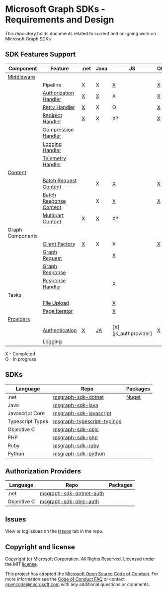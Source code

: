 # Microsoft Graph SDKs - Requirements and Design

This repository holds documents related to current and on-going work on Microsoft Graph SDKs

## SDK Features Support

| Component |Feature| .net | Java | JS | ObjC | PHP | Ruby | Python | Go | Powershell |
|--|--|--|--|--|--|--|--|--|--|--|
|[Middleware](middleware/middleware.md)
| | Pipeline                |X|X|[X][js_middleware]|[X][objc_middleware]|||
| | [Authorization Handler](middleware/AuthorizationHandler.md)   |[X][dotnet_authhandler] |[X][java_authhandler]|X|[X][objc_authhandler] | | |
| | [Retry Handler](middleware/RetryHandler.md)              |[X][dotnet_retryhandler]|X|O|[X][objc_redirecthandler]| | |
| | [Redirect Handler](middleware/RedirectHandler.md)        |[X][dotnet_redirecthandler]|X|X?|[X][objc_retryhandler] | | |
| | [Compression Handler](middleware/CompressionHandler.md) | | | | | | |
| | [Logging Handler](middleware/LogggingHandler.md) | | | | | | |
| | [Telemetry Handler](middleware/TelemetryHandler.md) | | | | | | |
| [Content](content/ContentArchitecturalConstraints.md)
|| [Batch Request Content](content/BatchRequestContent.md)     | |X|[X][javascript_batchrequestcontent]|[X][objc_batchrequestcontent] | | |
|| [Batch Response Content](content/BatchResponseContent.md)   | |X|[X][javascript_batchresponsecontent] |[X][objc_batchresponsecontent] | | |
|| [Multipart Content](content/MultipartContent.md)            |X|[X][java_multipartcontent]|X?| | | |
| Graph Components
|| [Client Factory](GraphClientFactory.md)           |[X][dotnet_clientfactory]|X|X|[X][objc_graphclientfactory]| | |
|| [Graph Request](GraphRequest.md)                                     | | |[X][javascript_graphrequest]| | | |
|| [Graph Response](GraphResponse.md)                | | | | | | |
|| [Response Handler](responseHandler.md) | | |[X][javascript_responsehandler]||||
| Tasks
|| [File Upload](FileUploadTask.md)                | | |[X][javascript_fileuploadtask] | | | |
|| [Page Iterator](PageIteratorTask.md)            | | |[X][javascript_pageiteratortask] | | | |
| [Providers](providers.md)
|| [Authentication](providers/AuthenticationProvider.md)              |[X][dotnet_authprovider]|[J](java_authprovider)[A](android_authprovider) |[X][js_authprovider]|[X][objc_authprovider] | | |
|| Logging                     | | | | | | |

X - Completed  
O - In progress

## SDKs

|Language| Repo | Packages |
|--|--|--|
|.net|[msgraph-sdk-dotnet](https://github.com/microsoftgraph/msgraph-sdk-dotnet)|[Nuget](https://www.nuget.org/packages/Microsoft.Graph/)|
|Java|[msgraph-sdk-java](https://github.com/microsoftgraph/msgraph-sdk-java)||
|Javascript Core|[msgraph-sdk-javascript](https://github.com/microsoftgraph/msgraph-sdk-javascript)||
|Typescript Types|[msgraph-typescript-typings](https://github.com/microsoftgraph/msgraph-typescript-typings)||
|Objective C|[msgraph-sdk-objc](https://github.com/microsoftgraph/msgraph-sdk-objc)||
|PHP|[msgraph-sdk-php](https://github.com/microsoftgraph/msgraph-sdk-php)|
|Ruby|[msgraph-sdk-ruby](https://github.com/microsoftgraph/msgraph-sdk-ruby)|
|Python|[msgraph-sdk-python](https://github.com/microsoftgraph/msgraph-sdk-python)|

## Authorization Providers

|Language| Repo | Packages |
|--|--|--|
|.net|[msgraph-sdk-dotnet-auth](https://github.com/microsoftgraph/msgraph-sdk-dotnet-auth)|
|Objective C|[msgraph-sdk-objc-auth](https://github.com/microsoftgraph/msgraph-sdk-objc-auth)|

## Issues

View or log issues on the [Issues](https://github.com/microsoftgraph/msgraph-sdk-design/issues) tab in the repo.

## Copyright and license

Copyright (c) Microsoft Corporation. All Rights Reserved. Licensed under the MIT [license](LICENSE).

This project has adopted the [Microsoft Open Source Code of Conduct](https://opensource.microsoft.com/codeofconduct/). For more information see the [Code of Conduct FAQ](https://opensource.microsoft.com/codeofconduct/faq/) or contact [opencode@microsoft.com](mailto:opencode@microsoft.com) with any additional questions or comments.


[java_authhandler]: https://github.com/microsoftgraph/msgraph-sdk-java-core/blob/dev/src/main/java/com/microsoft/graph/httpcore/AuthenticationHandler.java
[js_middleware]: https://github.com/microsoftgraph/msgraph-sdk-javascript/blob/dev/src/IMiddleware.ts#L15 
[objc_middleware]: https://github.com/microsoftgraph/msgraph-sdk-objc/blob/master/MSGraphCoreSDK/MSGraphCoreSDK/Middleware/Protocols/MSGraphMiddleware.h
[objc_authprovider]:https://github.com/microsoftgraph/msgraph-sdk-objc-auth
[objc_authhandler]: https://github.com/microsoftgraph/msgraph-sdk-objc/blob/master/MSGraphCoreSDK/MSGraphCoreSDK/Middleware/Implementations/Authentication/MSAuthenticationHandler.h
[objc_retryhandler]: https://github.com/microsoftgraph/msgraph-sdk-objc/tree/master/MSGraphCoreSDK/MSGraphCoreSDK/Middleware/Implementations/RetryHandler
[objc_redirecthandler]: https://github.com/microsoftgraph/msgraph-sdk-objc/tree/master/MSGraphCoreSDK/MSGraphCoreSDK/Middleware/Implementations/RedirectHandler
[objc_batchrequestcontent]: https://github.com/microsoftgraph/msgraph-sdk-objc/blob/master/MSGraphCoreSDK/MSGraphCoreSDK/GraphContent/BatchContent/MSBatchRequestContent.h
[objc_batchresponsecontent]: https://github.com/microsoftgraph/msgraph-sdk-objc/blob/master/MSGraphCoreSDK/MSGraphCoreSDK/GraphContent/BatchContent/MSBatchResponseContent.h
[objc_graphclientfactory]: https://github.com/microsoftgraph/msgraph-sdk-objc/blob/master/MSGraphCoreSDK/MSGraphCoreSDK/HTTPClient/MSClientFactory.h
[dotnet_authprovider]: https://github.com/microsoftgraph/msgraph-sdk-dotnet-auth
[dotnet_retryhandler]: https://github.com/microsoftgraph/msgraph-sdk-dotnet/blob/dev/src/Microsoft.Graph.Core/Requests/RetryHandler.cs
[dotnet_redirecthandler]: https://github.com/microsoftgraph/msgraph-sdk-dotnet/blob/dev/src/Microsoft.Graph.Core/Requests/RedirectHandler.cs
[dotnet_authhandler]: https://github.com/microsoftgraph/msgraph-sdk-dotnet/blob/dev/src/Microsoft.Graph.Core/Requests/AuthenticationHandler.cs
[javascript_graphrequest]: https://github.com/microsoftgraph/msgraph-sdk-javascript/blob/dev/src/GraphRequest.ts
[javascript_responsehandler]: https://github.com/microsoftgraph/msgraph-sdk-javascript/blob/dev/src/ResponseHandler.ts
[javascript_batchrequestcontent]: https://github.com/microsoftgraph/msgraph-sdk-javascript/blob/dev/src/content/BatchRequestContent.ts
[javascript_batchresponsecontent]: https://github.com/microsoftgraph/msgraph-sdk-javascript/blob/dev/src/content/BatchResponseContent.ts
[javascript_fileuploadtask]: https://github.com/microsoftgraph/msgraph-sdk-javascript/blob/dev/src/tasks/LargeFileUploadTask.ts
[javascript_pageiteratortask]: https://github.com/microsoftgraph/msgraph-sdk-javascript/blob/dev/src/tasks/PageIterator.ts
[dotnet_clientfactory]: https://github.com/microsoftgraph/msgraph-sdk-dotnet/blob/dev/src/Microsoft.Graph.Core/Requests/GraphClientFactory.cs
[java_multipartcontent]: https://github.com/microsoftgraph/msgraph-sdk-java/blob/dev/src/main/java/com/microsoft/graph/models/extensions/Multipart.java
